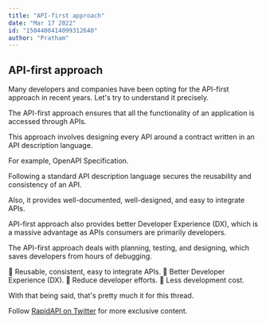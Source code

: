 ```yaml
---
title: "API-first approach"
date: "Mar 17 2022"
id: "1504400414099312640"
author: "Pratham"
---
```


## API-first approach

<Tweet>

Many developers and companies have been opting for the API-first approach in recent years. Let's try to understand it precisely.

</Tweet>

<Tweet>

The API-first approach ensures that all the functionality of an application is accessed through APIs.

</Tweet>

<Tweet>

This approach involves designing every API around a contract written in an API description language.

For example, OpenAPI Specification.

</Tweet>

<Tweet>

Following a standard API description language secures the reusability and consistency of an API.

Also, it provides well-documented, well-designed, and easy to integrate APIs.

</Tweet>

<Tweet>

API-first approach also provides better Developer Experience (DX), which is a massive advantage as APIs consumers are primarily developers.

</Tweet>

<Tweet>

The API-first approach deals with planning, testing, and designing, which saves developers from hours of debugging.

</Tweet>

<Tweet>

🔹 Reusable, consistent, easy to integrate APIs.
🔹 Better Developer Experience (DX).
🔹 Reduce developer efforts.
🔹 Less development cost.

</Tweet>

<Tweet>

With that being said, that's pretty much it for this thread.

Follow [RapidAPI on Twitter](https://twitter.com/Rapid_API) for more exclusive content.

</Tweet>
